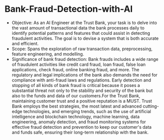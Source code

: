 # Bank-Fraud-Detection-with-AI
- Objective: As an AI Engineer at the Trust Bank, your task is to delve into the vast amount of transactional data the bank processes daily to identify potential patterns and features that could assist in detecting fraudulent activities. The goal is to devise a system that is both accurate and efficient.
- Scope: Spans the exploration of raw transaction data, preprocessing, feature engineering, and modelling.
- Significance of bank fraud detection: Bank frauds includes a wide range of fraudulent activities like credit card fraud, loan fraud, false loan applications, check fraud, online banking fraud, and more. The regulatory and legal implications of the bank also demands the need for compliance with anti-fraud laws and regulations. Early detection and stopping of all kinds of bank fraud is critical because it poses a substantial threat not only to the stability and security of the bank but also to the funds and data of our customers.For the Trust Bank, maintaining customer trust and a positive reputation is a MUST. Trust Bank employs the best strategies, the most latest and advanced cutting-edge technologies, and emerging trends, such as the use of artificial intelligence and blockchain technology, machine learning, data engineering, anomaly detection, and fraud monitoring systems for effective fraud detection and prevention to keep our customer's data and funds safe, ensuring their long-term relationship with the bank.
